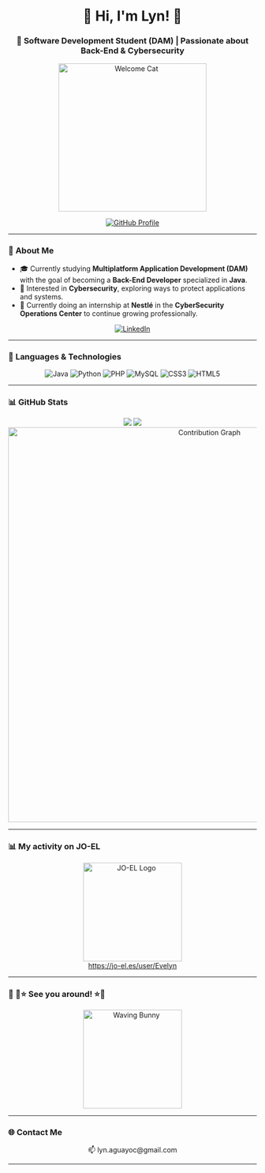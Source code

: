 <div align="center">
  
# 🌟 Hi, I'm Lyn! 🌟  
### 🚀 Software Development Student (DAM) | Passionate about Back-End & Cybersecurity  

<img src="https://i.gifer.com/23wE.gif" alt="Welcome Cat" width="300px">  

[![GitHub Profile](https://img.shields.io/github/followers/LynAguayo?style=social)](https://github.com/LynAguayo)  

</div>  

---

### 🎯 **About Me**  
- 🎓 Currently studying **Multiplatform Application Development (DAM)** with the goal of becoming a **Back-End Developer** specialized in **Java**.  
- 🔐 Interested in **Cybersecurity**, exploring ways to protect applications and systems.  
- 🚀 Currently doing an internship at **Nestlé** in the **CyberSecurity Operations Center** to continue growing professionally.  

<div align="center">
  <a href="https://www.linkedin.com/in/lynaguayo" target="_blank">
    <img src="https://img.shields.io/badge/LinkedIn-Connect-blue?style=for-the-badge&logo=linkedin" alt="LinkedIn">
  </a>
</div>

---

### 🔧 **Languages & Technologies**  
<div align="center">  
  <img src="https://img.shields.io/badge/Java-ED8B00?style=for-the-badge&logo=java&logoColor=white" alt="Java">  
  <img src="https://img.shields.io/badge/Python-3776AB?style=for-the-badge&logo=python&logoColor=white" alt="Python">  
  <img src="https://img.shields.io/badge/PHP-777BB4?style=for-the-badge&logo=php&logoColor=white" alt="PHP">  
  <img src="https://img.shields.io/badge/MySQL-4479A1?style=for-the-badge&logo=mysql&logoColor=white" alt="MySQL">  
  <img src="https://img.shields.io/badge/CSS3-1572B6?style=for-the-badge&logo=css3&logoColor=white" alt="CSS3">  
  <img src="https://img.shields.io/badge/HTML5-E34F26?style=for-the-badge&logo=html5&logoColor=white" alt="HTML5">  
</div>  

---

### 📊 **GitHub Stats**  
<div align="center">
  <img src="https://github-readme-stats.vercel.app/api?username=LynAguayo&show_icons=true&theme=radical" style="max-width: 45%; height: auto;">
  <img src="https://github-readme-streak-stats.herokuapp.com/?user=LynAguayo&theme=radical" style="max-width: 45%; height: auto;">
</div>
<div align="center">
  <img src="https://github-readme-activity-graph.vercel.app/graph?username=LynAguayo&theme=radical" alt="Contribution Graph" width="800px">
</div>

---

### 📊 **My activity on JO-EL**  
<div align="center">  
  <a href="https://jo-el.es/user/Evelyn" target="_blank">  
    <img src="https://jo-el.es/static/icons/logo.svg" alt="JO-EL Logo" width="200px">  
  </a>  
  <br>  
  <a href="https://jo-el.es/user/Evelyn" target="_blank">https://jo-el.es/user/Evelyn</a>  
</div>  

---

### 🐾 👋⭐ **See you around!** ⭐👋  
<div align="center">  
  <img src="https://i.gifer.com/Pak.gif" alt="Waving Bunny" width="200px">  
</div>  

---

### 🌐 **Contact Me**  
<div align="center">  
  📫 lyn.aguayoc@gmail.com  
</div>  

---
